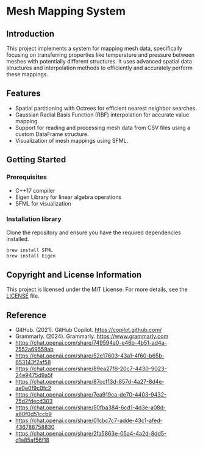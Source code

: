 # Mesh Mapping System

## Introduction
This project implements a system for mapping mesh data, specifically focusing on transferring properties like temperature and pressure between meshes with potentially different structures. It uses advanced spatial data structures and interpolation methods to efficiently and accurately perform these mappings.

## Features
- Spatial partitioning with Octrees for efficient nearest neighbor searches.
- Gaussian Radial Basis Function (RBF) interpolation for accurate value mapping.
- Support for reading and processing mesh data from CSV files using a custom DataFrame structure.
- Visualization of mesh mappings using SFML.

## Getting Started

### Prerequisites
- C++17 compiler
- Eigen Library for linear algebra operations
- SFML for visualization

### Installation library
Clone the repository and ensure you have the required dependencies installed.

```bash
brew install SFML
brew install Eigen
```

## Copyright and License Information

This project is licensed under the MIT License. For more details, see the [LICENSE](LICENSE.txt) file.

## Reference
- GitHub. (2021). GitHub Copilot. https://copilot.github.com/
- Grammarly. (2024). Grammarly. https://www.grammarly.com
- https://chat.openai.com/share/749594a0-e46b-4b51-ad4a-7552a69559ab
- https://chat.openai.com/share/52e17603-43a1-4f60-b65b-653143f2af58
- https://chat.openai.com/share/89ea27f6-20c7-4430-9023-24e9475d9a5f
- https://chat.openai.com/share/87ccf13d-857d-4a27-8d4e-ae0e0f9c0fc2
- https://chat.openai.com/share/7ea919ca-de70-4403-9432-75d2fdecd303
- https://chat.openai.com/share/50fba384-6cd1-4d3e-a08d-a60f0d51ccb9
- https://chat.openai.com/share/01cbc7c7-adde-43c1-afed-436788758830
- https://chat.openai.com/share/2fa5863e-05a4-4a2d-8dd5-d1a85af56f18
